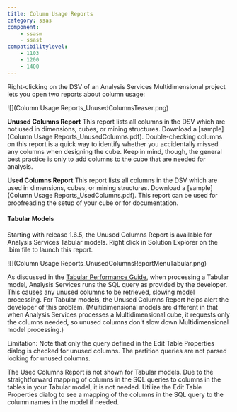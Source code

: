```yaml
---
title: Column Usage Reports
category: ssas
component: 
    - ssasm
    - ssast
compatibilitylevel:  
    - 1103
    - 1200
    - 1400
---
```


Right-clicking on the DSV of an Analysis Services Multidimensional project lets you open two reports about column usage:

![](Column Usage Reports_UnusedColumnsTeaser.png)

**Unused Columns Report**
This report lists all columns in the DSV which are not used in dimensions, cubes, or mining structures. Download a [sample](Column Usage Reports_UnusedColumns.pdf). Double-checking columns on this report is a quick way to identify whether you accidentally missed any columns when designing the cube. Keep in mind, though, the general best practice is only to add columns to the cube that are needed for analysis.

**Used Columns Report**
This report lists all columns in the DSV which are used in dimensions, cubes, or mining structures. Download a [sample](Column Usage Reports_UsedColumns.pdf). This report can be used for proofreading the setup of your cube or for documentation.


#### Tabular Models
Starting with release 1.6.5, the Unused Columns Report is available for Analysis Services Tabular models. Right click in Solution Explorer on the .bim file to launch this report.

![](Column Usage Reports_UnusedColumnsReportMenuTabular.png)

As discussed in the [Tabular Performance Guide](http://aka.ms/ASTabPerf2012), when processing a Tabular model, Analysis Services runs the SQL query as provided by the developer. This causes any unused columns to be retrieved, slowing model processing. For Tabular models, the Unused Columns Report helps alert the developer of this problem. (Multidimensional models are different in that when Analysis Services processes a Multidimensional cube, it requests only the columns needed, so unused columns don't slow down Multidimensional model processing.)

Limitation: Note that only the query defined in the Edit Table Properties dialog is checked for unused columns. The partition queries are not parsed looking for unused columns.

The Used Columns Report is not shown for Tabular models. Due to the straightforward mapping of columns in the SQL queries to columns in the tables in your Tabular model, it is not needed. Utilize the Edit Table Properties dialog to see a mapping of the columns in the SQL query to the column names in the model if needed.
